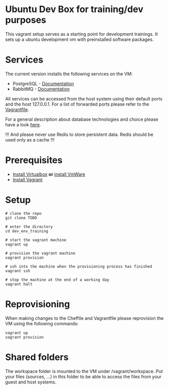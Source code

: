 # Ubuntu Dev Box for training/dev purposes

This vagrant setup serves as a starting point for development trainings.
It sets up a ubuntu development vm with preinstalled software packages.

# Services

The current version installs the following services on the VM:
* PostgreSQL - [Documentation](http://www.postgresql.org/docs/)
* RabbitMQ - [Documentation](https://www.rabbitmq.com/documentation.html)

All services can be accessed from the host system using their default ports and the host 127.0.0.1. For a list of forwarded ports please refer to the [Vagrantfile](Vagrantfile).

For a general description about database technologies and choice please have a look [here](https://www.digitalocean.com/community/tutorials/understanding-sql-and-nosql-databases-and-different-database-models).

!!! And please never use Redis to store persistent data. Redis should be used only as a cache !!!

# Prerequisites

* [Install Virtualbox](https://www.virtualbox.org/wiki/Downloads) **or** [install VmWare](http://www.vmware.com/de/products/player)
* [Install Vagrant](https://www.vagrantup.com/downloads.html)

# Setup
```
# clone the repo
git clone TODO

# enter the directory
cd dev_env_training

# start the vagrant machine
vagrant up

# provision the vagrant machine
vagrant provision

# ssh into the machine when the provisioning process has finished
vagrant ssh

# stop the machine at the end of a working day
vagrant halt
```

# Reprovisioning

When making changes to the Cheffile and Vagrantfile please reprovision the VM using the following commands:
```
vagrant up
vagrant provision
```

# Shared folders

The workspace folder is mounted to the VM under /vagrant/workspace.
Put your files (sources, ...) in this folder to be able to access the files from your guest and host systems.

